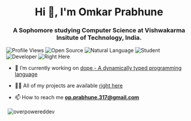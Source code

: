 <h1 align="center">Hi 👋, I'm Omkar Prabhune</h1>
<h3 align="center">A Sophomore studying Computer Science at Vishwakarma Insitute of Technology, India.</h3>

![Profile Views](https://komarev.com/ghpvc/?username=overpowereddev&label=Profile%20views&color=red&style=for-the-badge")
![Open Source](https://img.shields.io/badge/Open%20Source-orange)
![Natural Language](https://img.shields.io/badge/Natural%20Language-yellow)
![Student](https://img.shields.io/badge/Student-greun)
![Developer](https://img.shields.io/badge/Developer-blue)
![Right Here](https://img.shields.io/badge/Right%20Here-indigo)

- 🔭 I’m currently working on [dope - A dynamically typed programming language](https://github.com/OverPoweredDev/dope)

- 👨‍💻 All of my projects are available [right here](https://github.com/OverPoweredDev)

- 📫 How to reach me **op.prabhune.317@gmail.com**



<p>&nbsp;<img align="center" src="https://github-readme-stats.vercel.app/api?username=overpowereddev&show_icons=true&locale=en" alt="overpowereddev" /></p>
